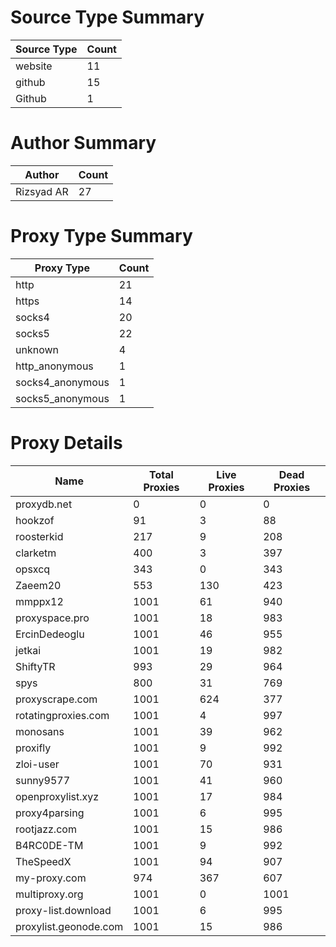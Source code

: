 # Source Type Summary

| Source Type | Count |
|-------------|-------|
| website | 11 |
| github | 15 |
| Github | 1 |


# Author Summary

| Author | Count |
|--------|-------|
| Rizsyad AR | 27 |


# Proxy Type Summary

| Proxy Type | Count |
|------------|-------|
| http | 21 |
| https | 14 |
| socks4 | 20 |
| socks5 | 22 |
| unknown | 4 |
| http_anonymous | 1 |
| socks4_anonymous | 1 |
| socks5_anonymous | 1 |


# Proxy Details

| Name | Total Proxies | Live Proxies | Dead Proxies |
|------|---------------|--------------|---------------|
| proxydb.net | 0 | 0 | 0 |
| hookzof | 91 | 3 | 88 |
| roosterkid | 217 | 9 | 208 |
| clarketm | 400 | 3 | 397 |
| opsxcq | 343 | 0 | 343 |
| Zaeem20 | 553 | 130 | 423 |
| mmppx12 | 1001 | 61 | 940 |
| proxyspace.pro | 1001 | 18 | 983 |
| ErcinDedeoglu | 1001 | 46 | 955 |
| jetkai | 1001 | 19 | 982 |
| ShiftyTR | 993 | 29 | 964 |
| spys | 800 | 31 | 769 |
| proxyscrape.com | 1001 | 624 | 377 |
| rotatingproxies.com | 1001 | 4 | 997 |
| monosans | 1001 | 39 | 962 |
| proxifly | 1001 | 9 | 992 |
| zloi-user | 1001 | 70 | 931 |
| sunny9577 | 1001 | 41 | 960 |
| openproxylist.xyz | 1001 | 17 | 984 |
| proxy4parsing | 1001 | 6 | 995 |
| rootjazz.com | 1001 | 15 | 986 |
| B4RC0DE-TM | 1001 | 9 | 992 |
| TheSpeedX | 1001 | 94 | 907 |
| my-proxy.com | 974 | 367 | 607 |
| multiproxy.org | 1001 | 0 | 1001 |
| proxy-list.download | 1001 | 6 | 995 |
| proxylist.geonode.com | 1001 | 15 | 986 |
